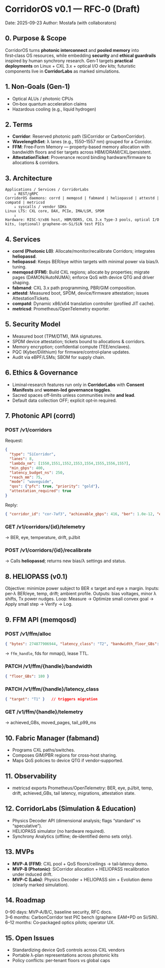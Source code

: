 # CorridorOS v0.1 — RFC‑0 (Draft)
Date: 2025-09-23
Author: Mostafa (with collaborators)

## 0. Purpose & Scope
CorridorOS turns **photonic interconnect** and **pooled memory** into first‑class OS resources, while embedding **security** and **ethical guardrails** inspired by human synchrony research. Gen‑1 targets **practical deployments** on Linux + CXL 3.x + optical I/O dev kits; futuristic components live in **CorridorLabs** as marked simulations.

## 1. Non‑Goals (Gen‑1)
- Optical ALUs / photonic CPUs
- On‑box quantum acceleration claims
- Hazardous cooling (e.g., liquid hydrogen)

## 2. Terms
- **Corridor**: Reserved photonic path (SiCorridor or CarbonCorridor).
- **WavelengthSet**: λ lanes (e.g., 1550–1557 nm) grouped for a Corridor.
- **FFM**: Free‑Form Memory — property‑based memory allocation with bandwidth floors and tier targets across HBM/DRAM/CXL/persistent.
- **AttestationTicket**: Provenance record binding hardware/firmware to allocations & corridors.

## 3. Architecture
```
Applications / Services / CorridorLabs
    ↓ REST/gRPC
CorridorOS daemons: corrd | memqosd | fabmand | heliopassd | attestd | compatd | metricsd
    ↓ syscalls / vendor SDKs
Linux LTS: CXL core, DAX, PCIe, IMA/LSM, SPDM
    ↓
Hardware: RISC‑V/x86 host, HBM/DDR5, CXL 3.x Type‑3 pools, optical I/O kits, (optional) graphene‑on‑Si/SiN test PICs
```

## 4. Services
- **corrd (Photonic L0)**: Allocate/monitor/recalibrate Corridors; integrates **heliopassd**.
- **heliopassd**: Keeps BER/eye within targets with minimal power via bias/λ tuning.
- **memqosd (FFM)**: Build CXL regions; allocate by properties; migrate pages (DAMON/AutoNUMA); enforce QoS with device QTG and driver shaping.
- **fabmand**: CXL 3.x path programming, PBR/GIM composition.
- **attestd**: Measured boot, SPDM, device/firmware attestation; issues AttestationTickets.
- **compatd**: Dynamic x86/x64 translation controller (profiled JIT cache).
- **metricsd**: Prometheus/OpenTelemetry exporter.

## 5. Security Model
- Measured boot (TPM/DTM), IMA signatures.
- SPDM device attestation; tickets bound to allocations & corridors.
- Memory encryption; confidential compute (TEE/enclaves).
- PQC (Kyber/Dilithium) for firmware/control‑plane updates.
- Audit via eBPF/LSMs; SBOM for supply chain.

## 6. Ethics & Governance
- Liminal‑research features run only in **CorridorLabs** with **Consent Manifests** and **women‑led governance toggles**.
- Sacred spaces off‑limits unless communities invite **and lead**.
- Default data collection OFF; explicit opt‑in required.

## 7. Photonic API (corrd)
### POST /v1/corridors
Request:
```json
{
  "type": "SiCorridor",
  "lanes": 8,
  "lambda_nm": [1550,1551,1552,1553,1554,1555,1556,1557],
  "min_gbps": 400,
  "latency_budget_ns": 250,
  "reach_mm": 75,
  "mode": "waveguide",
  "qos": {"pfc": true, "priority": "gold"},
  "attestation_required": true
}
```
Reply:
```json
{ "corridor_id": "cor-7af3", "achievable_gbps": 416, "ber": 1.0e-12, "eye_margin": "ok" }
```

### GET /v1/corridors/{id}/telemetry
→ BER, eye, temperature, drift, pJ/bit

### POST /v1/corridors/{id}/recalibrate
→ Calls **heliopassd**; returns new bias/λ settings and status.

## 8. HELIOPASS (v0.1)
Objective: minimize power subject to BER ≤ target and eye ≥ margin.
Inputs: per‑λ BER/eye, temp, drift; ambient profile.
Outputs: bias voltages, minor λ shifts, Tx power nudges.
Loop: Measure → Optimize small convex goal → Apply small step → Verify → Log.

## 9. FFM API (memqosd)
### POST /v1/ffm/alloc
```json
{ "bytes": 274877906944, "latency_class": "T2", "bandwidth_floor_GBs": 150, "persistence": "none", "shareable": true, "security_domain": "tenantA" }
```
→ `ffm_handle`, fds for mmap(), lease TTL.

### PATCH /v1/ffm/{handle}/bandwidth
```json
{ "floor_GBs": 180 }
```

### PATCH /v1/ffm/{handle}/latency_class
```json
{ "target": "T1" }   // triggers migration
```

### GET /v1/ffm/{handle}/telemetry
→ achieved_GBs, moved_pages, tail_p99_ms

## 10. Fabric Manager (fabmand)
- Programs CXL paths/switches.
- Composes GIM/PBR regions for cross‑host sharing.
- Maps QoS policies to device QTG if vendor‑supported.

## 11. Observability
- metricsd exports Prometheus/OpenTelemetry: BER, eye, pJ/bit, temp, drift, achieved_GBs, tail latency, migrations, attestation state.

## 12. CorridorLabs (Simulation & Education)
- Physics Decoder API (dimensional analysis; flags “standard” vs “speculative”).
- HELIOPASS simulator (no hardware required).
- Synchrony Analytics (offline; de‑identified demo sets only).

## 13. MVPs
- **MVP‑A (FFM)**: CXL pool + QoS floors/ceilings → tail‑latency demo.
- **MVP‑B (Photonic)**: SiCorridor allocation + HELIOPASS recalibration under induced drift.
- **MVP‑C (Labs)**: Physics Decoder + HELIOPASS sim + Evolution demo (clearly marked simulation).

## 14. Roadmap
0–90 days: MVP‑A/B/C, baseline security, RFC docs.  
3–6 months: CarbonCorridor test PIC bench (graphene EAM+PD on Si/SiN).  
6–12 months: Co‑packaged optics pilots; operator UX.

## 15. Open Issues
- Standardizing device QoS controls across CXL vendors
- Portable λ‑plan representations across photonic kits
- Policy conflicts: per‑tenant floors vs global caps
